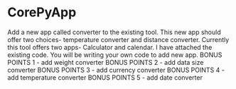 # CorePyApp
Add a new app called converter to the existing tool. This new app should offer two choices- temperature converter and distance converter. 
Currently this tool offers two apps- Calculator and calendar. I have attached the existing code. You will be writing your own code to add new app. BONUS POINTS 1 - add weight converter BONUS POINTS 2 - add data size converter BONUS POINTS 3 - add currency converter BONUS POINTS 4 - add temperature converter BONUS POINTS 5 - add date converter
